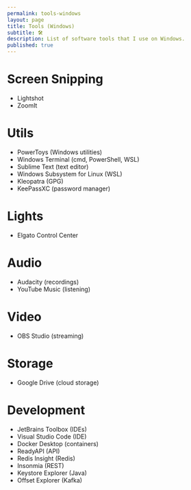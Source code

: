 ```yaml
---
permalink: tools-windows
layout: page
title: Tools (Windows)
subtitle: 🛠️
description: List of software tools that I use on Windows.
published: true
---
```


# Screen Snipping

- Lightshot
- ZoomIt

# Utils

- PowerToys (Windows utilities)
- Windows Terminal (cmd, PowerShell, WSL)
- Sublime Text (text editor)
- Windows Subsystem for Linux (WSL)
- Kleopatra (GPG)
- KeePassXC (password manager)

# Lights

- Elgato Control Center

# Audio

- Audacity (recordings)
- YouTube Music (listening)

# Video

- OBS Studio (streaming)

# Storage

- Google Drive (cloud storage)

# Development

- JetBrains Toolbox (IDEs)
- Visual Studio Code (IDE)
- Docker Desktop (containers)
- ReadyAPI (API)
- Redis Insight (Redis)
- Insonmia (REST)
- Keystore Explorer (Java)
- Offset Explorer (Kafka)
